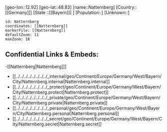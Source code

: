 ﻿---
location: [48.83,12.92]
mapzoom: [7,12] 
mapmarker: city 
type: City
tags:
- geo/City


SpocWebEntityId: 32746
isDeleted: false
confidential: public

---
[geo-lon::12.92]
[geo-lat::48.83]
[name::Natternberg]
[Country::[[Germany]]]
[State ::[[Bayern]]] ]
[Population::]
[Unknown::]


```leaflet
id: Natternberg
coordinates: [[Natternberg]]
markerFile: [[Natternberg]]
defaultZoom: 11 
maxZoom: 18
```


## Confidential Links & Embeds: 
-[[Natternberg|Natternberg]]] 
- [[../../../../../../../../_internal/geo/Continent/Europe/Germany/West/Bayern/City/Natternberg.internal|Natternberg.internal]] 
- [[../../../../../../../../_protect/geo/Continent/Europe/Germany/West/Bayern/City/Natternberg.protect|Natternberg.protect]] 
- [[../../../../../../../../_private/geo/Continent/Europe/Germany/West/Bayern/City/Natternberg.private|Natternberg.private]] 
- [[../../../../../../../../_personal/geo/Continent/Europe/Germany/West/Bayern/City/Natternberg.personal|Natternberg.personal]] 
- [[../../../../../../../../_secret/geo/Continent/Europe/Germany/West/Bayern/City/Natternberg.secret|Natternberg.secret]] 
